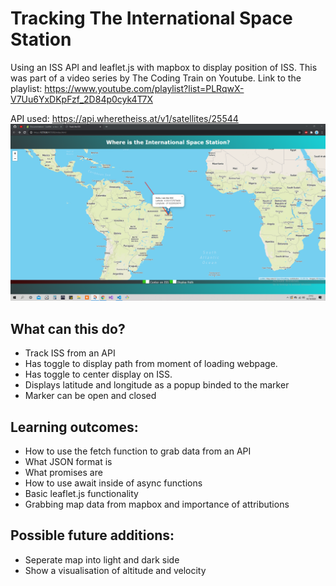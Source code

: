 # Tracking The International Space Station
Using an ISS API and leaflet.js with mapbox to display position of ISS. This was part of a video series by The Coding Train on Youtube. Link to the playlist: https://www.youtube.com/playlist?list=PLRqwX-V7Uu6YxDKpFzf_2D84p0cyk4T7X

API used: https://api.wheretheiss.at/v1/satellites/25544
![screenshotOfWebsite](screenshots/ISS-Screenshot.png?raw=true)

## What can this do?
- Track ISS from an API
- Has toggle to display path from moment of loading webpage.
- Has toggle to center display on ISS.
- Displays latitude and longitude as a popup binded to the marker
- Marker can be open and closed

## Learning outcomes:
- How to use the fetch function to grab data from an API
- What JSON format is
- What promises are
- How to use await inside of async functions
- Basic leaflet.js functionality
- Grabbing map data from mapbox and importance of attributions

## Possible future additions:
- Seperate map into light and dark side
- Show a visualisation of altitude and velocity
